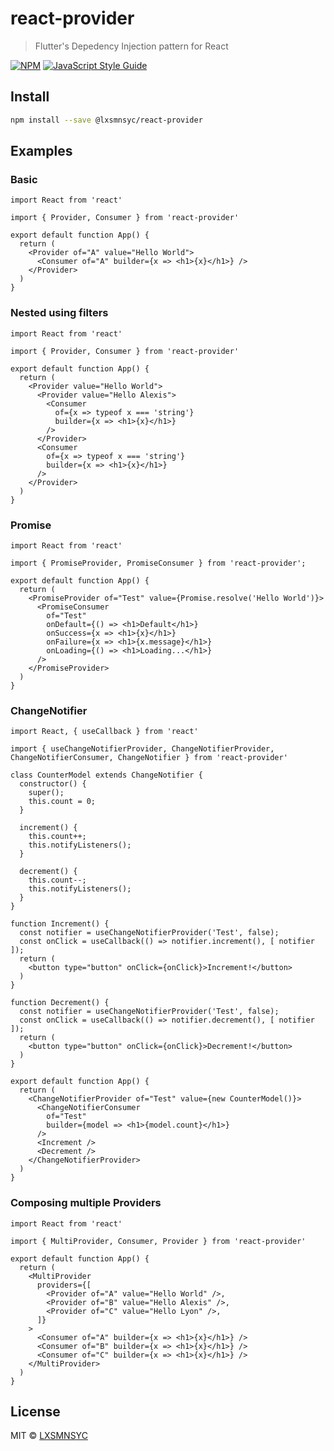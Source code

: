 # react-provider

> Flutter&#x27;s Depedency Injection pattern for React

[![NPM](https://img.shields.io/npm/v/react-provider.svg)](https://www.npmjs.com/package/@lxsmnsyc/react-provider) [![JavaScript Style Guide](https://img.shields.io/badge/code_style-standard-brightgreen.svg)](https://standardjs.com)

## Install

```bash
npm install --save @lxsmnsyc/react-provider
```

## Examples

### Basic

```tsx
import React from 'react'

import { Provider, Consumer } from 'react-provider'

export default function App() {
  return (
    <Provider of="A" value="Hello World">
      <Consumer of="A" builder={x => <h1>{x}</h1>} />
    </Provider>
  )
}
```

### Nested using filters

```tsx
import React from 'react'

import { Provider, Consumer } from 'react-provider'

export default function App() {
  return (
    <Provider value="Hello World">
      <Provider value="Hello Alexis">
        <Consumer
          of={x => typeof x === 'string'}
          builder={x => <h1>{x}</h1>}
        />
      </Provider>
      <Consumer
        of={x => typeof x === 'string'}
        builder={x => <h1>{x}</h1>}
      />
    </Provider>
  )
}
```

### Promise

```tsx
import React from 'react'

import { PromiseProvider, PromiseConsumer } from 'react-provider';

export default function App() {
  return (
    <PromiseProvider of="Test" value={Promise.resolve('Hello World')}>
      <PromiseConsumer
        of="Test"
        onDefault={() => <h1>Default</h1>}
        onSuccess={x => <h1>{x}</h1>}
        onFailure={x => <h1>{x.message}</h1>}
        onLoading={() => <h1>Loading...</h1>}
      />
    </PromiseProvider>
  )
}
```

### ChangeNotifier

```tsx
import React, { useCallback } from 'react'

import { useChangeNotifierProvider, ChangeNotifierProvider, ChangeNotifierConsumer, ChangeNotifier } from 'react-provider'

class CounterModel extends ChangeNotifier {
  constructor() {
    super();
    this.count = 0;
  }

  increment() {
    this.count++;
    this.notifyListeners();
  }

  decrement() {
    this.count--;
    this.notifyListeners();
  }
}

function Increment() {
  const notifier = useChangeNotifierProvider('Test', false);
  const onClick = useCallback(() => notifier.increment(), [ notifier ]);
  return (
    <button type="button" onClick={onClick}>Increment!</button>
  )
}

function Decrement() {
  const notifier = useChangeNotifierProvider('Test', false);
  const onClick = useCallback(() => notifier.decrement(), [ notifier ]);
  return (
    <button type="button" onClick={onClick}>Decrement!</button>
  )
}

export default function App() {
  return (
    <ChangeNotifierProvider of="Test" value={new CounterModel()}>
      <ChangeNotifierConsumer
        of="Test"
        builder={model => <h1>{model.count}</h1>}
      />
      <Increment />
      <Decrement />
    </ChangeNotifierProvider>
  )
}
```

### Composing multiple Providers

```tsx
import React from 'react'

import { MultiProvider, Consumer, Provider } from 'react-provider'

export default function App() {
  return (
    <MultiProvider
      providers={[
        <Provider of="A" value="Hello World" />,
        <Provider of="B" value="Hello Alexis" />,
        <Provider of="C" value="Hello Lyon" />,
      ]}
    >
      <Consumer of="A" builder={x => <h1>{x}</h1>} />
      <Consumer of="B" builder={x => <h1>{x}</h1>} />
      <Consumer of="C" builder={x => <h1>{x}</h1>} />
    </MultiProvider>
  )
}
```

## License

MIT © [LXSMNSYC](https://github.com/LXSMNSYC)

